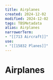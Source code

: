 ```yaml
---
title: Airplanes
created: 2024-12-02
modified: 2024-12-02
tags: TBSMetadata
alias: Airplanes
narrowerTerm:
- "[[713 Aircraft]]"
use:
- "[[15832 Planes]]"
---
```

# Airplanes
